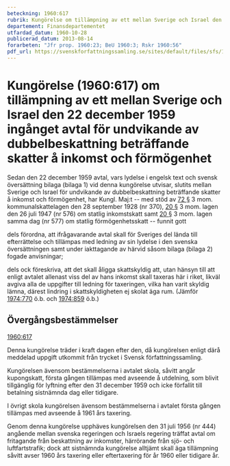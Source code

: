 ```yaml
---
beteckning: 1960:617
rubrik: Kungörelse om tillämpning av ett mellan Sverige och Israel den 22 december 1959 ingånget avtal för undvikande av dubbelbeskattning beträffande skatter å inkomst och förmögenhet
departement: Finansdepartementet
utfardad_datum: 1960-10-28
publicerad_datum: 2013-08-14
forarbeten: "Jfr prop. 1960:23; BeU 1960:3; Rskr 1960:56"
pdf_url: https://svenskforfattningssamling.se/sites/default/files/sfs/1960-10/SFS1960-617.pdf
---
```


# Kungörelse (1960:617) om tillämpning av ett mellan Sverige och Israel den 22 december 1959 ingånget avtal för undvikande av dubbelbeskattning beträffande skatter å inkomst och förmögenhet

Sedan den 22 december 1959 avtal, vars lydelse i engelsk text och svensk översättning bilaga (bilaga 1) vid denna kungörelse utvisar, slutits mellan Sverige och Israel för undvikande av dubbelbeskattning beträffande skatter å inkomst och förmögenhet, har Kungl. Maj:t -- med stöd av [72 §](#72) 3 mom. kommunalskattelagen den 28 september 1928 (nr 370), [20 §](#20) 3 mom. lagen den 26 juli 1947 (nr 576)  om statlig inkomstskatt samt [20 §](#20) 3 mom. lagen samma dag (nr 577) om statlig förmögenhetsskatt -- funnit gott

dels förordna, att ifrågavarande avtal skall för Sveriges del lända till efterrättelse och tillämpas med ledning av sin lydelse i  den svenska översättningen samt under iakttagande av härvid såsom  bilaga (bilaga 2) fogade anvisningar;

dels ock föreskriva, att det skall åligga skattskyldig att, utan hänsyn till att enligt avtalet allenast viss del av hans inkomst skall taxeras här i riket, likväl avgiva alla de uppgifter till  ledning för taxeringen, vilka han varit skyldig lämna, därest lindring i skattskyldigheten ej skolat äga rum. (Jämför [1974:770](https://selex.se/eli/sfs/1974/770) ö.b. och  [1974:859](https://selex.se/eli/sfs/1974/859) ö.b.)

## Övergångsbestämmelser

[1960:617](https://selex.se/eli/sfs/1960/617)

Denna kungörelse träder i kraft dagen efter den, då kungörelsen enligt därå meddelad uppgift utkommit från trycket i Svensk författningssamling.

Kungörelsen ävensom bestämmelserna i avtalet skola, såvitt angår kupongskatt, första gången tillämpas med avseende å utdelning, som blivit tillgänglig för lyftning efter den 31 december 1959 och icke förfallit till betalning sistnämnda dag eller tidigare.

I övrigt skola kungörelsen ävensom bestämmelserna i avtalet första gången tillämpas med avseende å 1961 års taxering.

Genom denna kungörelse upphäves kungörelsen den 31 juli 1956 (nr 444) angående mellan svenska regeringen och Israels regering träffat avtal om fritagande från beskattning av inkomster, härrörande från sjö- och luftfartstrafik; dock att sistnämnda kungörelse alltjämt skall äga tillämpning såvitt avser 1960 års taxering eller eftertaxering för år 1960 eller tidigare år.